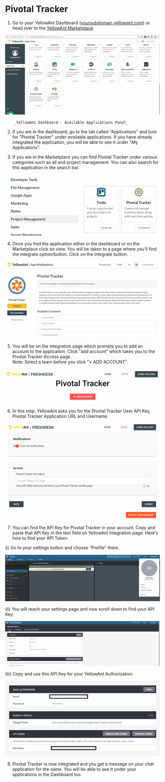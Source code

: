 # Pivotal Tracker

1. Go to your YellowAnt Dashboard \([yoursubdomain.yellowant.com](https://github.com/yellowanthq/yellowant-help-center/tree/bdad19066023aa6a8b667a1d6f05b72945b49759/yoursubdomain.yellowant.com)\) or head over to the [YellowAnt Marketplace](https://www.yellowant.com/marketplace). 

![](../../.gitbook/assets/image%20%28281%29.png)

        _YellowAnt Dashboard - Available Applications Panel_

2. If you are in the dashboard, go to the tab called "Applications" and look for "Pivotal Tracker" under available applications. If you have already integrated the application, you will be able to see it under "My Applications".

3. If you are in the Marketplace you can find Pivotal Tracker under various categories such as all and project management. You can also search for this application in the search bar.  


![](../../.gitbook/assets/image%20%2893%29.png)

4. Once you find the application either in the dashboard or on the Marketplace click on view. You will be taken to a page where you'll find the integrate option/button. Click on the integrate button.  


![](../../.gitbook/assets/image%20%28302%29.png)

5. You will be on the integration page which prompts you to add an account to the application. Click "add account" which takes you to the Pivotal Tracker Access page.  
Note: Select a team before you click "+ ADD ACCOUNT".  


![](../../.gitbook/assets/image%20%28247%29.png)

6. In this step, YellowAnt asks you for the Pivotal Tracker User API Key, Pivotal Tracker Application URL and Username.  


![](../../.gitbook/assets/image%20%2820%29.png)

7. You can find the API Key for Pivotal Tracker in your account. Copy and paste that API Key in the text field on YellowAnt Integration page. Here's how to find your API Token:

\(i\) Go to your settings button and choose "Profile" there.

![](../../.gitbook/assets/image%20%28182%29.png)

\(ii\) You will reach your settings page and now scroll down to find your API Key.

![](../../.gitbook/assets/image%20%2814%29.png)

\(iii\) Copy and use this API Key for your YellowAnt Authorization.

![](../../.gitbook/assets/image%20%28116%29.png)

8. Pivotal Tracker is now integrated and you get a message on your chat application for the same. You will be able to see it under your applications in the Dashboard too.

